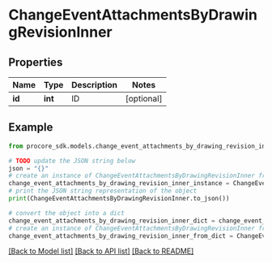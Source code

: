 # ChangeEventAttachmentsByDrawingRevisionInner


## Properties

Name | Type | Description | Notes
------------ | ------------- | ------------- | -------------
**id** | **int** | ID | [optional] 

## Example

```python
from procore_sdk.models.change_event_attachments_by_drawing_revision_inner import ChangeEventAttachmentsByDrawingRevisionInner

# TODO update the JSON string below
json = "{}"
# create an instance of ChangeEventAttachmentsByDrawingRevisionInner from a JSON string
change_event_attachments_by_drawing_revision_inner_instance = ChangeEventAttachmentsByDrawingRevisionInner.from_json(json)
# print the JSON string representation of the object
print(ChangeEventAttachmentsByDrawingRevisionInner.to_json())

# convert the object into a dict
change_event_attachments_by_drawing_revision_inner_dict = change_event_attachments_by_drawing_revision_inner_instance.to_dict()
# create an instance of ChangeEventAttachmentsByDrawingRevisionInner from a dict
change_event_attachments_by_drawing_revision_inner_from_dict = ChangeEventAttachmentsByDrawingRevisionInner.from_dict(change_event_attachments_by_drawing_revision_inner_dict)
```
[[Back to Model list]](../README.md#documentation-for-models) [[Back to API list]](../README.md#documentation-for-api-endpoints) [[Back to README]](../README.md)



